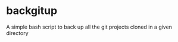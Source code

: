 backgitup
=========

A simple bash script to back up all the git projects cloned in a given directory
